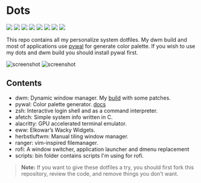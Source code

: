 # Dots
  
![](https://img.shields.io/badge/-Gnu-informational?style=flat&logo=GNU&logoColor=white&color=A42E2B) ![](https://img.shields.io/badge/-Linux-informational?style=flat&logo=Linux&logoColor=white&color=000000) ![](https://img.shields.io/badge/-Arch-informational?style=flat&logo=Arch-Linux&logoColor=white&color=1793D1) ![](https://img.shields.io/badge/-Xorg-informational?style=flat&logo=X.Org&logoColor=white&color=F28834) ![](https://img.shields.io/badge/-ZSH-informational?style=flat&logo=gnu-bash&logoColor=white&color=C97E84) ![](https://img.shields.io/badge/-Vim-informational?style=flat&logo=neovim&message="Neovim"&logoColor=white&color=019733) ![](https://img.shields.io/github/stars/nipunravisara/dots-x2) ![](https://img.shields.io/github/forks/nipunravisara/dots-x2?color=teal) 

This repo contains all my personalize system dotfiles. My dwm build and most of applications use [pywal](https://github.com/dylanaraps/pywal) for generate color palette. If you wish to use my dots and dwm build you should install pywal first.

![screenshot](https://raw.githubusercontent.com/nipunravisara/dots-x2/master/screenshots/screenshot-0.png)
![screenshot](https://raw.githubusercontent.com/nipunravisara/dots-x2/master/screenshots/screenshot-1.png)

## Contents

- dwm: Dynamic window manager. My [build](https://github.com/nipunravisara/dwm) with some patches.
- pywal: Color palette generator. [docs](https://github.com/dylanaraps/pywal)
- zsh: Interactive login shell and as a command interpreter.
- afetch: Simple system info written in C.
- alacritty: GPU accelerated terminal emulator.
- eww: Elkowar’s Wacky Widgets.
- herbstluftwm: Manual tiling window manager.
- ranger: vim-inspired filemanager.
- rofi: A window switcher, application launcher and dmenu replacement
- scripts: bin folder contains scripts I'm using for rofi.

> **Note:** If you want to give these dotfiles a try, you should first fork this repository, review the code, and remove things you don’t want.

